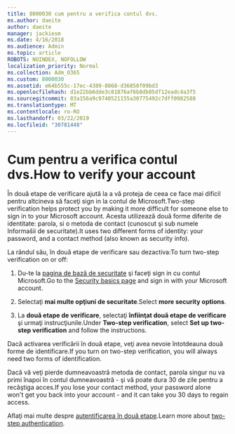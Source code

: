 ```yaml
---
title: 8000030 cum pentru a verifica contul dvs.
ms.author: daeite
author: daeite
manager: jackiesm
ms.date: 4/16/2018
ms.audience: Admin
ms.topic: article
ROBOTS: NOINDEX, NOFOLLOW
localization_priority: Normal
ms.collection: Adm_O365
ms.custom: 8000030
ms.assetid: e64b555c-17ec-4389-8068-d36850f09bd3
ms.openlocfilehash: d1e22bb6dde3c81876af6b8db05df12eadc4a3f5
ms.sourcegitcommit: 03a156a9c9740521155a30775492c7dff0982588
ms.translationtype: MT
ms.contentlocale: ro-RO
ms.lasthandoff: 03/22/2019
ms.locfileid: "30781448"
---
```

# <a name="how-to-verify-your-account"></a><span data-ttu-id="b3e4a-102">Cum pentru a verifica contul dvs.</span><span class="sxs-lookup"><span data-stu-id="b3e4a-102">How to verify your account</span></span>

<span data-ttu-id="b3e4a-103">În două etape de verificare ajută la a vă proteja de ceea ce face mai dificil pentru altcineva să faceţi sign in la contul de Microsoft.</span><span class="sxs-lookup"><span data-stu-id="b3e4a-103">Two-step verification helps protect you by making it more difficult for someone else to sign in to your Microsoft account.</span></span> <span data-ttu-id="b3e4a-104">Acesta utilizează două forme diferite de identitate: parola, si o metoda de contact (cunoscut şi sub numele Informašii de securitate).</span><span class="sxs-lookup"><span data-stu-id="b3e4a-104">It uses two different forms of identity: your password, and a contact method (also known as security info).</span></span> 
  
<span data-ttu-id="b3e4a-105">La rândul său, în două etape de verificare sau dezactiva:</span><span class="sxs-lookup"><span data-stu-id="b3e4a-105">To turn two-step verification on or off:</span></span>
  
1. <span data-ttu-id="b3e4a-106">Du-te la [pagina de bază de securitate](https://go.microsoft.com/fwlink/?linkid=842325) şi faceţi sign in cu contul Microsoft.</span><span class="sxs-lookup"><span data-stu-id="b3e4a-106">Go to the [Security basics page](https://go.microsoft.com/fwlink/?linkid=842325) and sign in with your Microsoft account.</span></span> 
    
2. <span data-ttu-id="b3e4a-107">Selectaţi **mai multe opţiuni de securitate**.</span><span class="sxs-lookup"><span data-stu-id="b3e4a-107">Select **more security options**.</span></span> 
    
3. <span data-ttu-id="b3e4a-108">La **două etape de verificare**, selectaţi **înfiinţat două etape de verificare** şi urmaţi instrucţiunile.</span><span class="sxs-lookup"><span data-stu-id="b3e4a-108">Under **Two-step verification**, select **Set up two-step verification** and follow the instructions.</span></span> 
    
<span data-ttu-id="b3e4a-109">Dacă activarea verificării în două etape, veţi avea nevoie întotdeauna două forme de identificare.</span><span class="sxs-lookup"><span data-stu-id="b3e4a-109">If you turn on two-step verification, you will always need two forms of identification.</span></span>
  
<span data-ttu-id="b3e4a-110">Dacă vă veţi pierde dumneavoastră metoda de contact, parola singur nu va primi înapoi în contul dumneavoastră - şi vă poate dura 30 de zile pentru a recâştiga acces.</span><span class="sxs-lookup"><span data-stu-id="b3e4a-110">If you lose your contact method, your password alone won't get you back into your account - and it can take you 30 days to regain access.</span></span> 
  
<span data-ttu-id="b3e4a-111">Aflaţi mai multe despre [autentificarea în două etape](https://go.microsoft.com/fwlink/?linkid=872270).</span><span class="sxs-lookup"><span data-stu-id="b3e4a-111">Learn more about [two-step authentication](https://go.microsoft.com/fwlink/?linkid=872270).</span></span>
  

